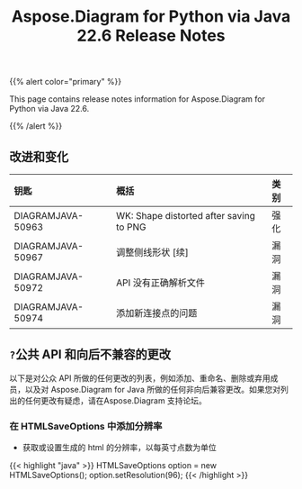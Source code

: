 ﻿---
title: Aspose.Diagram for Python via Java 22.6 Release Notes
type: docs
weight: 22
url: /zh/java/aspose-diagram-for-python-via-java-22-6-release-notes/
---
{{% alert color="primary" %}}

This page contains release notes information for Aspose.Diagram for Python via Java 22.6.

{{% /alert %}}
## **改进和变化**  ##

|**钥匙**|**概括**|**类别**|
|:- |:- |:- |
|DIAGRAMJAVA-50963|WK: Shape distorted after saving to PNG|强化|
|DIAGRAMJAVA-50967|调整侧线形状 [续]|漏洞|
|DIAGRAMJAVA-50972|API 没有正确解析文件|漏洞|
|DIAGRAMJAVA-50974|添加新连接点的问题|漏洞|

## `?`**公共 API 和向后不兼容的更改**
以下是对公众 API 所做的任何更改的列表，例如添加、重命名、删除或弃用成员，以及对 Aspose.Diagram for Java 所做的任何非向后兼容更改。如果您对列出的任何更改有疑虑，请在Aspose.Diagram 支持论坛。

### **在 HTMLSaveOptions 中添加分辨率**
- 获取或设置生成的 html 的分辨率，以每英寸点数为单位

{{< highlight "java" >}}
HTMLSaveOptions option = new HTMLSaveOptions();
option.setResolution(96);
{{< /highlight >}}
